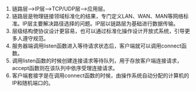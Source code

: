 1. 链路层-->IP层-->TCP/UDP层-->应用层。
2. 链路层是物理链接领域标准化的结果，专门定义LAN、WAN、MAN等网络标准。IP层主要解决路径选择的问题。IP层以链路层为基础进行数据传输。
3. 层级结构使协议设计更容易，也可以通过标准化操作设计开放式系统，引导更多人遵守规范。
4. 服务器端调用listen函数进入等待请求状态后，客户端就可以调用connect函数。
5. 调用listen函数的时候创建连接请求等待队列，用于存放客户端连接请求，accept函数则在该队列中依序受理连接请求。
6. 客户端套接字是在调用connect函数的时候，由操作系统自动分配的计算机的IP和随机端口的。